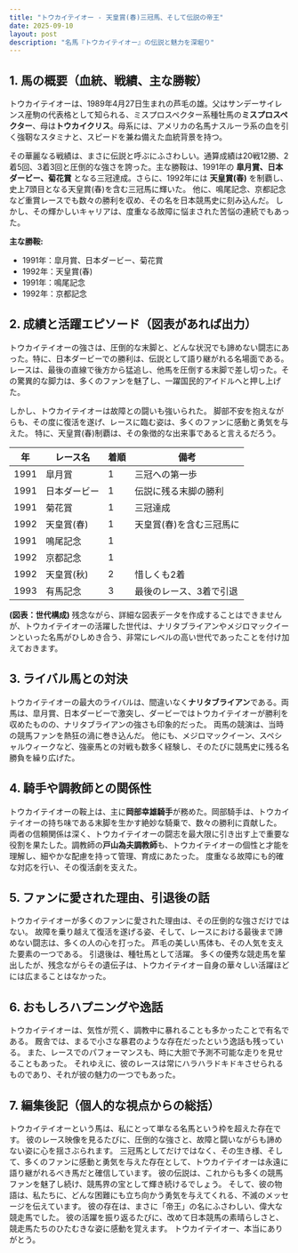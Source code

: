 ```yaml
---
title: "トウカイテイオー - 天皇賞(春)三冠馬、そして伝説の帝王"
date: 2025-09-10
layout: post
description: "名馬『トウカイテイオー』の伝説と魅力を深堀り"
---
```


## 1. 馬の概要（血統、戦績、主な勝鞍）

トウカイテイオーは、1989年4月27日生まれの芦毛の雄。父はサンデーサイレンス産駒の代表格として知られる、ミスプロスペクター系種牡馬の**ミスプロスペクター**、母は**トウカイクリス**。母系には、アメリカの名馬ナスルーラ系の血を引く強靭なスタミナと、スピードを兼ね備えた血統背景を持つ。  

その華麗なる戦績は、まさに伝説と呼ぶにふさわしい。通算成績は20戦12勝、2着5回、3着3回と圧倒的な強さを誇った。主な勝鞍は、1991年の **皐月賞、日本ダービー、菊花賞** となる三冠達成。さらに、1992年には **天皇賞(春)** を制覇し、史上7頭目となる天皇賞(春)を含む三冠馬に輝いた。  他に、鳴尾記念、京都記念など重賞レースでも数々の勝利を収め、その名を日本競馬史に刻み込んだ。  しかし、その輝かしいキャリアは、度重なる故障に悩まされた苦悩の連続でもあった。

**主な勝鞍:**

* 1991年：皐月賞、日本ダービー、菊花賞
* 1992年：天皇賞(春)
* 1991年：鳴尾記念
* 1992年：京都記念


## 2. 成績と活躍エピソード（図表があれば出力）

トウカイテイオーの強さは、圧倒的な末脚と、どんな状況でも諦めない闘志にあった。特に、日本ダービーでの勝利は、伝説として語り継がれる名場面である。レースは、最後の直線で後方から猛追し、他馬を圧倒する末脚で差し切った。その驚異的な脚力は、多くのファンを魅了し、一躍国民的アイドルへと押し上げた。

しかし、トウカイテイオーは故障との闘いも強いられた。  脚部不安を抱えながらも、その度に復活を遂げ、レースに臨む姿は、多くのファンに感動と勇気を与えた。  特に、天皇賞(春)制覇は、その象徴的な出来事であると言えるだろう。

| 年 | レース名             | 着順 | 備考                                    |
|---|----------------------|------|-----------------------------------------|
| 1991 | 皐月賞               | 1    | 三冠への第一歩                             |
| 1991 | 日本ダービー           | 1    | 伝説に残る末脚の勝利                       |
| 1991 | 菊花賞               | 1    | 三冠達成                                |
| 1992 | 天皇賞(春)           | 1    | 天皇賞(春)を含む三冠馬に                     |
| 1991 | 鳴尾記念             | 1    |                                         |
| 1992 | 京都記念             | 1    |                                         |
| 1992 | 天皇賞(秋)           | 2    | 惜しくも2着                               |
| 1993 | 有馬記念             | 3    | 最後のレース、3着で引退                   |


**(図表：世代構成)**  残念ながら、詳細な図表データを作成することはできませんが、トウカイテイオーの活躍した世代は、ナリタブライアンやメジロマックイーンといった名馬がひしめき合う、非常にレベルの高い世代であったことを付け加えておきます。


## 3. ライバル馬との対決

トウカイテイオーの最大のライバルは、間違いなく**ナリタブライアン**である。両馬は、皐月賞、日本ダービーで激突し、ダービーではトウカイテイオーが勝利を収めたものの、ナリタブライアンの強さも印象的だった。  両馬の競演は、当時の競馬ファンを熱狂の渦に巻き込んだ。  他にも、メジロマックイーン、スペシャルウィークなど、強豪馬との対戦も数多く経験し、そのたびに競馬史に残る名勝負を繰り広げた。


## 4. 騎手や調教師との関係性

トウカイテイオーの鞍上は、主に**岡部幸雄騎手**が務めた。岡部騎手は、トウカイテイオーの持ち味である末脚を生かす絶妙な騎乗で、数々の勝利に貢献した。  両者の信頼関係は深く、トウカイテイオーの闘志を最大限に引き出す上で重要な役割を果たした。調教師の**戸山為夫調教師**も、トウカイテイオーの個性と才能を理解し、細やかな配慮を持って管理、育成にあたった。  度重なる故障にも的確な対応を行い、その復活劇を支えた。


## 5. ファンに愛された理由、引退後の話

トウカイテイオーが多くのファンに愛された理由は、その圧倒的な強さだけではない。  故障を乗り越えて復活を遂げる姿、そして、レースにおける最後まで諦めない闘志は、多くの人の心を打った。  芦毛の美しい馬体も、その人気を支えた要素の一つである。  引退後は、種牡馬として活躍。  多くの優秀な競走馬を輩出したが、残念ながらその遺伝子は、トウカイテイオー自身の華々しい活躍ほどには広まることはなかった。


## 6. おもしろハプニングや逸話

トウカイテイオーは、気性が荒く、調教中に暴れることも多かったことで有名である。  厩舎では、まるで小さな暴君のような存在だったという逸話も残っている。  また、レースでのパフォーマンスも、時に大胆で予測不可能な走りを見せることもあった。  それゆえに、彼のレースは常にハラハラドキドキさせられるものであり、それが彼の魅力の一つでもあった。


## 7. 編集後記（個人的な視点からの総括）

トウカイテイオーという馬は、私にとって単なる名馬という枠を超えた存在です。  彼のレース映像を見るたびに、圧倒的な強さと、故障と闘いながらも諦めない姿に心を揺さぶられます。  三冠馬としてだけではなく、その生き様、そして、多くのファンに感動と勇気を与えた存在として、トウカイテイオーは永遠に語り継がれるべき馬だと確信しています。  彼の伝説は、これからも多くの競馬ファンを魅了し続け、競馬界の宝として輝き続けるでしょう。  そして、彼の物語は、私たちに、どんな困難にも立ち向かう勇気を与えてくれる、不滅のメッセージを伝えています。  彼の存在は、まさに「帝王」の名にふさわしい、偉大な競走馬でした。  彼の活躍を振り返るたびに、改めて日本競馬の素晴らしさと、競走馬たちのひたむきな姿に感動を覚えます。  トウカイテイオー、本当にありがとう。
